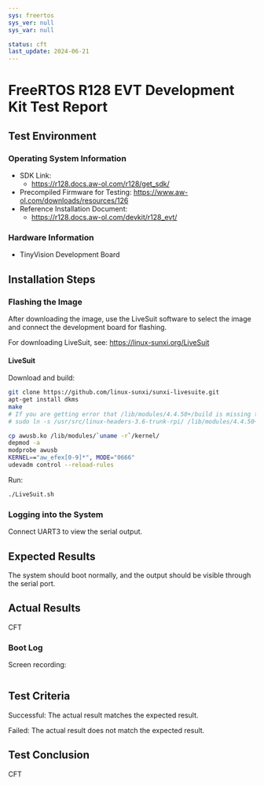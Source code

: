 ```yaml
---
sys: freertos
sys_ver: null
sys_var: null

status: cft
last_update: 2024-06-21
---
```


# FreeRTOS R128 EVT Development Kit Test Report

## Test Environment

### Operating System Information

- SDK Link:
    - https://r128.docs.aw-ol.com/r128/get_sdk/
- Precompiled Firmware for Testing: https://www.aw-ol.com/downloads/resources/126
- Reference Installation Document:
    - https://r128.docs.aw-ol.com/devkit/r128_evt/

### Hardware Information

- TinyVision Development Board

## Installation Steps

### Flashing the Image

After downloading the image, use the LiveSuit software to select the image and connect the development board for flashing.

For downloading LiveSuit, see: https://linux-sunxi.org/LiveSuit

#### LiveSuit

Download and build:
```bash
git clone https://github.com/linux-sunxi/sunxi-livesuite.git
apt-get install dkms
make
# If you are getting error that /lib/modules/4.4.50+/build is missing try adding symlink to the /usr/src/linux-headers-XXX, for example:
# sudo ln -s /usr/src/linux-headers-3.6-trunk-rpi/ /lib/modules/4.4.50+/build

cp awusb.ko /lib/modules/`uname -r`/kernel/
depmod -a
modprobe awusb
KERNEL=="aw_efex[0-9]*", MODE="0666"
udevadm control --reload-rules
```

Run:
```bash
./LiveSuit.sh
```

### Logging into the System

Connect UART3 to view the serial output.

## Expected Results

The system should boot normally, and the output should be visible through the serial port.

## Actual Results

CFT

### Boot Log

Screen recording:

```log
```

## Test Criteria

Successful: The actual result matches the expected result.

Failed: The actual result does not match the expected result.

## Test Conclusion

CFT
